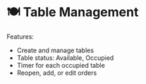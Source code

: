# 🍽️ Table Management

Features:

- Create and manage tables
- Table status: Available, Occupied
- Timer for each occupied table
- Reopen, add, or edit orders
